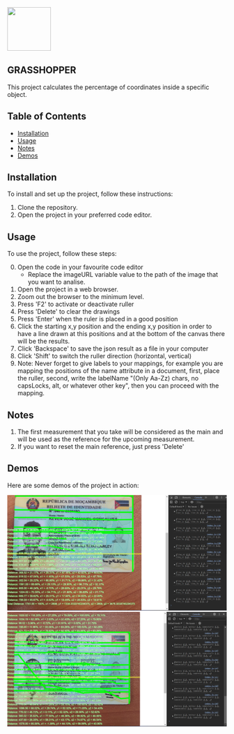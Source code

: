 <img src="https://cdn.icon-icons.com/icons2/2699/PNG/512/grasshopper_logo_icon_169067.png" width="100px" height="100px"/>

## GRASSHOPPER

This project calculates the percentage of coordinates inside a specific object.

## Table of Contents

- [Installation](#installation)
- [Usage](#usage)
- [Notes](#Notes)
- [Demos](#Demos)

## Installation

To install and set up the project, follow these instructions:

1. Clone the repository.
2. Open the project in your preferred code editor.

## Usage

To use the project, follow these steps:

0. Open the code in your favourite code editor
    - Replace the imageURL variable value to the path of the image that you want to analise.
1. Open the project in a web browser.
2. Zoom out the browser to the minimum level.
3. Press 'F2' to activate or deactivate ruller
4. Press 'Delete' to clear the drawings
5. Press 'Enter' when the ruler is placed in a good position
6. Click the starting x,y position and the ending x,y position in order to have a line drawn at this positions and at the bottom of the canvas there will be the results.
7. Click 'Backspace' to save the json result as a file in your computer
8. Click 'Shift' to switch the ruller direction (horizontal, vertical)
10. Note: Never forget to give labels to your mappings, for example you are mapping the positions of the name attribute in a document, first, place the ruller, second, write the labelName "(Only Aa-Zz) chars, no capsLocks, alt, or whatever other key", then you can proceed with the mapping.

## Notes
1. The first measurement that you take will be considered as the main and will be used as the reference for the upcoming measurement.
2. If you want to reset the main reference, just press 'Delete'

## Demos

Here are some demos of the project in action:

![Demo 1](demos/res.png)
![Demo 2](demos/demo2.png)